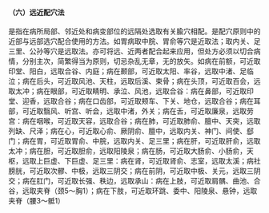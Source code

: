 #### （六）远近配穴法 

 是指在病所局部、邻近处和病变部位的远隔处选取有关腧穴相配。是配穴原则中的近部与远部选穴配合使用的方法。如胃病取中脘、胃俞等穴是近取法；取内关、足三里、公孙等穴是远取法。亦可将远、近两者配合起来应用，但处方必须以切合病情，分别主次，简繁得当为原则，切忌杂乱无章，无的放矢。如病在前额，可近取印堂、阳白，远取合谷、内庭；病在颞部，可近取太阳、率谷，远取中渚、足临泣；病在后头，可近取风池、天柱，远取后溪、束骨；病在头顶，可近取百会，远取太冲；病在眼部，可近取睛明、承泣、风池，远取合谷：病在鼻部，可近取印堂、迎香，远取合谷；病在口齿部，可近取颊车、下关、地仓，远取合谷；病在耳部，可近取翳风、听宫、听会，远取中渚，外关；病在舌，可近取廉泉，远取劳宫：病在咽喉，可近取天容，远取合谷；病在肺，可近取肺俞、膻中、天突，远取列缺、尺泽；病在心，可近取心俞、厥阴俞、膻中，远取内关、神门、间使、郄门；病在胃，可近取胃俞、中脘，远取内关、足三里；病在肝，可近取肝俞，远取太冲；病在胆，可近取胆俞，远取阳陵泉；病在肠，可近取大肠俞、小肠俞，天枢，远取上巨虚、下巨虚、足三里：病在肾，可近取肾俞、志室，远取太溪；病社膀胱，可近取次髎、中极，远取三阴交；病在前阴，可近取中极、关元，远取三阴交；病在肛门，可近取长强、秩边，远取承山：病在上肢，可近取肩髃、曲池、合谷，远取夹脊（颈5～胸1）；病在下肢，可近取环跳、委中、阳陵泉、悬钟，远取夹脊（腰3～骶1）
